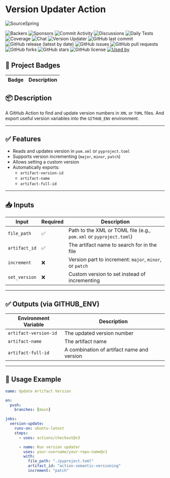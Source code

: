 # Version Updater Action

![SourceSpring](https://img.shields.io/badge/SourceSpring-%23232323?style=for-the-badge&logo=SourceSpring&logoColor=white)

![Backers](https://img.shields.io/badge/backers-162-brightgreen?style=flat-square)
![Sponsors](https://img.shields.io/badge/sponsors-33-brightgreen?style=flat-square)
![Commit Activity](https://img.shields.io/badge/commit%20activity-55%2Fmonth-blue?style=flat-square)
![Discussions](https://img.shields.io/badge/discussions-158%20total-blue?style=flat-square)
![Daily Tests](https://img.shields.io/badge/daily%20tests-failing-red?style=flat-square)
![Coverage](https://img.shields.io/badge/coverage-93%25-yellowgreen?style=flat-square)
![Chat](https://img.shields.io/discord/123456789012345678?label=chat&color=brightgreen&style=flat-square)
![Version Updater](https://img.shields.io/github/actions/workflow/status/SourceSpring/action-semantic-versioning/main.yml?branch=main) 
![GitHub last commit](https://img.shields.io/github/last-commit/SourceSpring/action-semantic-versioning) 
![GitHub release (latest by date)](https://img.shields.io/github/v/release/SourceSpring/action-semantic-versioning) 
![GitHub issues](https://img.shields.io/github/issues/SourceSpring/action-semantic-versioning) 
![GitHub pull requests](https://img.shields.io/github/issues-pr/SourceSpring/action-semantic-versioning) 
![GitHub forks](https://img.shields.io/github/forks/SourceSpring/action-semantic-versioning?style=social) 
![GitHub stars](https://img.shields.io/github/stars/SourceSpring/action-semantic-versioning?style=social) 
![GitHub license](https://img.shields.io/github/license/SourceSpring/action-semantic-versioning) 
[![Used by](https://img.shields.io/badge/Used%20by-23.2k-blue)](https://github.com/SourceSpring/action-semantic-versioning/network/dependents) 


## 🚀 Project Badges

| Badge | Description |
|-------|------------|


## 📦 Description

A GitHub Action to find and update version numbers in `XML` or `TOML` files.
And export useful version variables into the `GITHUB_ENV` environment.

---

## ✅ Features

- Reads and updates version in `pom.xml` or `pyproject.toml`
- Supports version incrementing (`major`, `minor`, `patch`)
- Allows setting a custom version
- Automatically exports:
  - `artifact-version-id`
  - `artifact-name`
  - `artifact-full-id`

---

## 📥 Inputs

| Input         | Required | Description                                                        |
| ------------- | -------- | ------------------------------------------------------------------ |
| `file_path`   | ✅       | Path to the XML or TOML file (e.g., `pom.xml` or `pyproject.toml`) |
| `artifact_id` | ✅       | The artifact name to search for in the file                        |
| `increment`   | ❌       | Version part to increment: `major`, `minor`, or `patch`            |
| `set_version` | ❌       | Custom version to set instead of incrementing                      |

---

## ✅ Outputs (via GITHUB_ENV)

| Environment Variable  | Description                                |
| --------------------- | ------------------------------------------ |
| `artifact-version-id` | The updated version number                 |
| `artifact-name`       | The artifact name                          |
| `artifact-full-id`    | A combination of artifact name and version |

---

## 🚀 Usage Example

```yaml
name: Update Artifact Version

on:
  push:
    branches: [main]

jobs:
  version-update:
    runs-on: ubuntu-latest
    steps:
      - uses: actions/checkout@v3

      - name: Run version updater
        uses: your-username/your-repo-name@v1
        with:
          file_path: "./pyproject.toml"
          artifact_id: "action-semantic-versioning"
          increment: "patch"
```
